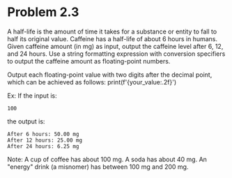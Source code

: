 # Problem 2.3
A half-life is the amount of time it takes for a substance or entity to fall to half its original value. Caffeine has a half-life of about 6 hours in humans. Given caffeine amount (in mg) as input, output the caffeine level after 6, 12, and 24 hours. Use a string formatting expression with conversion specifiers to output the caffeine amount as floating-point numbers.

Output each floating-point value with two digits after the decimal point, which can be achieved as follows:
print(f'{your_value:.2f}')

Ex: If the input is:

    100

the output is:

    After 6 hours: 50.00 mg
    After 12 hours: 25.00 mg
    After 24 hours: 6.25 mg

Note: A cup of coffee has about 100 mg. A soda has about 40 mg. An "energy" drink (a misnomer) has between 100 mg and 200 mg.
